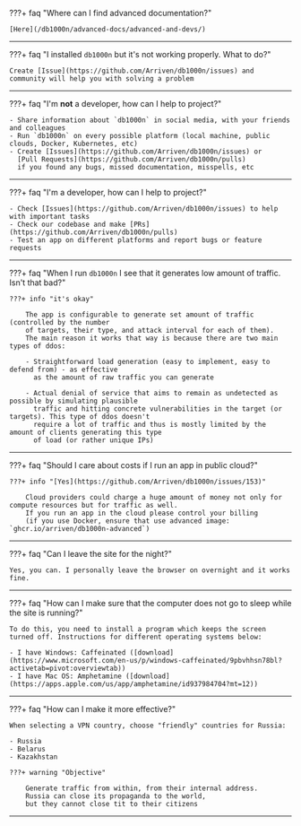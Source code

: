 ???+ faq "Where can I find advanced documentation?"

    [Here](/db1000n/advanced-docs/advanced-and-devs/)

---

???+ faq "I installed `db1000n` but it's not working properly. What to do?"

    Create [Issue](https://github.com/Arriven/db1000n/issues) and community will help you with solving a problem

---

???+ faq "I'm **not** a developer, how can I help to project?"

    - Share information about `db1000n` in social media, with your friends and colleagues
    - Run `db1000n` on every possible platform (local machine, public clouds, Docker, Kubernetes, etc)
    - Create [Issues](https://github.com/Arriven/db1000n/issues) or
      [Pull Requests](https://github.com/Arriven/db1000n/pulls)
      if you found any bugs, missed documentation, misspells, etc

---

???+ faq "I'm a developer, how can I help to project?"

    - Check [Issues](https://github.com/Arriven/db1000n/issues) to help with important tasks
    - Check our codebase and make [PRs](https://github.com/Arriven/db1000n/pulls)
    - Test an app on different platforms and report bugs or feature requests

---

???+ faq "When I run `db1000n` I see that it generates low amount of traffic. Isn't that bad?"

    ???+ info "it's okay"

        The app is configurable to generate set amount of traffic (controlled by the number
        of targets, their type, and attack interval for each of them).
        The main reason it works that way is because there are two main types of ddos:

        - Straightforward load generation (easy to implement, easy to defend from) - as effective
          as the amount of raw traffic you can generate

        - Actual denial of service that aims to remain as undetected as possible by simulating plausible
          traffic and hitting concrete vulnerabilities in the target (or targets). This type of ddos doesn't
          require a lot of traffic and thus is mostly limited by the amount of clients generating this type
          of load (or rather unique IPs)

---

???+ faq "Should I care about costs if I run an app in public cloud?"

    ???+ info "[Yes](https://github.com/Arriven/db1000n/issues/153)"

        Cloud providers could charge a huge amount of money not only for compute resources but for traffic as well.
        If you run an app in the cloud please control your billing
        (if you use Docker, ensure that use advanced image: `ghcr.io/arriven/db1000n-advanced`)

---

???+ faq "Can I leave the site for the night?"

    Yes, you can. I personally leave the browser on overnight and it works fine.

---

???+ faq "How can I make sure that the computer does not go to sleep while the site is running?"

    To do this, you need to install a program which keeps the screen turned off. Instructions for different operating systems below:

    - I have Windows: Caffeinated ([download](https://www.microsoft.com/en-us/p/windows-caffeinated/9pbvhhsn78bl?activetab=pivot:overviewtab))
    - I have Mac OS: Amphetamine ([download](https://apps.apple.com/us/app/amphetamine/id937984704?mt=12))

---

???+ faq "How can I make it more effective?"

    When selecting a VPN country, choose "friendly" countries for Russia:

    - Russia
    - Belarus
    - Kazakhstan

    ???+ warning "Objective"

        Generate traffic from within, from their internal address.
        Russia can close its propaganda to the world,
        but they cannot close tit to their citizens

---
